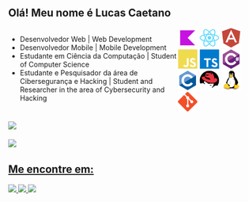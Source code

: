 ## Olá! Meu nome é Lucas Caetano
<div style="display:flex; flex-direction:row">
  <ul>
    <li>Desenvolvedor Web | Web Development</li>
    <li>Desenvolvedor Mobile | Mobile Development</li>
    <li>Estudante em Ciência da Computação | Student of Computer Science</li>
    <li>Estudante e Pesquisador da área de Cibersegurança e Hacking | Student and Researcher in the area of ​​Cybersecurity and Hacking</li>
<!--     <li>Acesse meu site: <a href="https://devlucascaetano.com" target="_blank"> <label  target="_blank">https://devlucascaetano.com  </label></a> </li> -->
  </ul>

  <div align="left">
    <img alt="kotlin" width="40" src="https://raw.githubusercontent.com/devicons/devicon/master/icons/kotlin/kotlin-plain.svg"/>
    <img alt="react" width="40" src="https://raw.githubusercontent.com/devicons/devicon/master/icons/react/react-original.svg"/> 
    <img alt="angular" width="40" src="https://raw.githubusercontent.com/devicons/devicon/master/icons/angularjs/angularjs-plain.svg"/>
    <img alt="js" width="40" src="https://raw.githubusercontent.com/devicons/devicon/master/icons/javascript/javascript-plain.svg"/>
    <img alt="ts" width="40" src="https://raw.githubusercontent.com/devicons/devicon/master/icons/typescript/typescript-plain.svg"/>
    <img alt="csharp" width="40" src="https://raw.githubusercontent.com/devicons/devicon/master/icons/csharp/csharp-original.svg"/>
    <img alt="c" width="40" src="https://raw.githubusercontent.com/devicons/devicon/master/icons/c/c-original.svg"/>
    <img alt="readhat" width="40" src="https://raw.githubusercontent.com/devicons/devicon/master/icons/redhat/redhat-original.svg"/>
    <img alt="linux" width="40" src="https://raw.githubusercontent.com/devicons/devicon/master/icons/linux/linux-original.svg"/>
    <img alt="git" width="40" src="https://raw.githubusercontent.com/devicons/devicon/master/icons/git/git-original.svg"/> 
<!--     <img alt="jenkins" height="30" width="40" src="https://raw.githubusercontent.com/devicons/devicon/master/icons/jenkins/jenkins-original.svg"/>   -->
    
  </div>
</div>

<br>
<div align="left">
  <img src="https://github-readme-stats-git-masterrstaa-rickstaa.vercel.app/api/top-langs/?username=lu0x43&layout=compact&langs_count=12&theme=midnight-purple&hide=Ruby"/>
  <br><br>
  <a href="https://github.com/devLucasCaetano">
  <img src="https://github-readme-stats-git-masterrstaa-rickstaa.vercel.app/api?username=lu0x43&show_icons=true&theme=midnight-purple&include_all_commits=true&count_private=true&rank_icon=github"/>
</div>

 ## Me encontre em:

<div>
  <a href="https://www.linkedin.com/in/dev-lucascaetano/" target="_blank">
    <img src="https://img.shields.io/badge/-LinkedIn-%230077B5?style=for-the-badge&logo=linkedin&logoColor=white" target="_blank">
  </a> 
  <a href="https://hackerone.com/lu0x43" target="_blank">
    <img src="https://img.shields.io/badge/-Hackerone-494649?style=for-the-badge&logo=hackerone&logoColor=white" target="_blank">
  </a>
<!--   <a href="https://www.github.com/lu0x43/" target="_blank">
    <img src="https://img.shields.io/badge/-HackTheBox-111927?style=for-the-badge&logo=hackthebox&logoColor=9FEF00" target="_blank">
  </a> -->
  <a href="https://bugcrowd.com/lu0x43" target="_blank">
    <img src="https://img.shields.io/badge/-Bugcrowd-F26822?style=for-the-badge&logo=bugcrowd&logoColor=white" target="_blank">
  </a>
</div>
